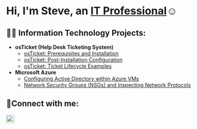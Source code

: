 <h1>Hi, I'm Steve, an <a href="https://www.linkedin.com/in/steve-griffith-a496b4a9/">IT Professional</a>☺</h1>

<h2>👨‍💻 Information Technology Projects:</h2>

- <b>osTicket (Help Desk Ticketing System)</b>
  - [osTicket: Prerequisites and Installation](https://github.com/joshmadakorcc/osticket-prereqs)
  - [osTicket: Post-Installation Configuration](https://github.com/Stevegriffith43/post-install-config)
  - [osTicket: Ticket Lifecycle Examples](https://github.com/Stevegriffith43/ticket-lifecycle)
- <b>Microsoft Azure</b>
  - [Configuring Active Directory within Azure VMs](https://github.com/Stevegriffith43/configure-ad)
  - [Network Security Groups (NSGs) and Inspecting Network Protocols](https://github.com/Stevegriffith43/azure-network-protocols)

<h2>🤳Connect with me:</h2>


[<img align="left" alt="Josh | LinkedIn" width="22px" src="https://cdn.jsdelivr.net/npm/simple-icons@v3/icons/linkedin.svg" />][linkedin]




[linkedin]: https://linkedin.com/in/
